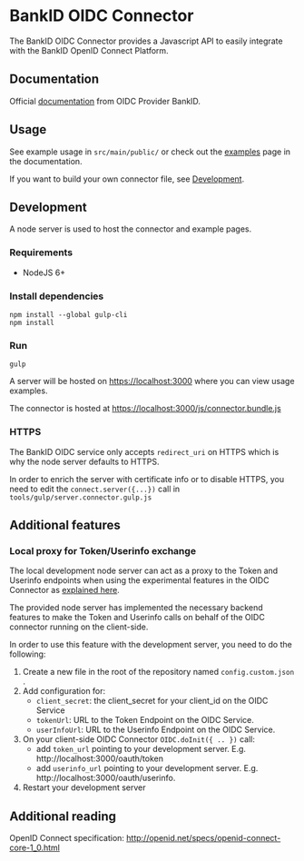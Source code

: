 # BankID OIDC Connector

The BankID OIDC Connector provides a Javascript API to easily integrate with the BankID OpenID Connect Platform.

## Documentation

Official [documentation](https://confluence.bankidnorge.no/confluence/pdoidcl) from OIDC Provider BankID.

## Usage

See example usage in `src/main/public/` or check out the [examples](https://confluence.bankidnorge.no/confluence/pdoidcl/js-connector/examples) page in the documentation.

If you want to build your own connector file, see [Development](#development).

## Development

A node server is used to host the connector and example pages.

### Requirements

- NodeJS 6+

### Install dependencies

```
npm install --global gulp-cli
npm install
```

### Run

```
gulp
```

A server will be hosted on [https://localhost:3000](https://localhost:3000) where you can view usage examples.

The connector is hosted at [https://localhost:3000/js/connector.bundle.js](https://localhost:3000/js/connector.bundle.js) 

### HTTPS

The BankID OIDC service only accepts `redirect_uri` on HTTPS which is why the node server defaults to HTTPS.

In order to enrich the server with certificate info or to disable HTTPS, you need to edit the `connect.server({...})` call in `tools/gulp/server.connector.gulp.js`

## Additional features

### Local proxy for Token/Userinfo exchange
 
The local development node server can act as a proxy to the Token and Userinfo endpoints when using the experimental
features in the OIDC Connector as [explained here](https://confluence.bankidnorge.no/confluence/pdoidcl/js-connector/back-end-implementation).

The provided node server has implemented the necessary backend features to make the Token and Userinfo calls on behalf of the OIDC connector
running on the client-side.

In order to use this feature with the development server, you need to do the following:

1. Create a new file in the root of the repository named `config.custom.json` .
2. Add configuration for:
    * `client_secret`: the client_secret for your client_id on the OIDC Service
    * `tokenUrl`: URL to the Token Endpoint on the OIDC Service.
    * `userInfoUrl`: URL to the Userinfo Endpoint on the OIDC Service.
3. On your client-side OIDC Connector `OIDC.doInit({ .. })` call:
    * add `token_url` pointing to your development server. E.g. http://localhost:3000/oauth/token
    * add `userinfo_url` pointing to your development server. E.g. http://localhost:3000/oauth/userinfo.    
4. Restart your development server

## Additional reading

OpenID Connect specification:
http://openid.net/specs/openid-connect-core-1_0.html